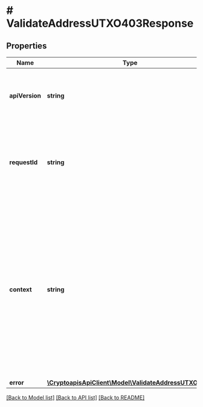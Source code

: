 # # ValidateAddressUTXO403Response

## Properties

Name | Type | Description | Notes
------------ | ------------- | ------------- | -------------
**apiVersion** | **string** | Specifies the version of the API that incorporates this endpoint. |
**requestId** | **string** | Defines the ID of the request. The &#x60;requestId&#x60; is generated by Crypto APIs and it&#39;s unique for every request. |
**context** | **string** | In batch situations the user can use the context to correlate responses with requests. This property is present regardless of whether the response was successful or returned as an error. &#x60;context&#x60; is specified by the user. | [optional]
**error** | [**\CryptoapisApiClient\Model\ValidateAddressUTXOE403**](ValidateAddressUTXOE403.md) |  |

[[Back to Model list]](../../README.md#models) [[Back to API list]](../../README.md#endpoints) [[Back to README]](../../README.md)
